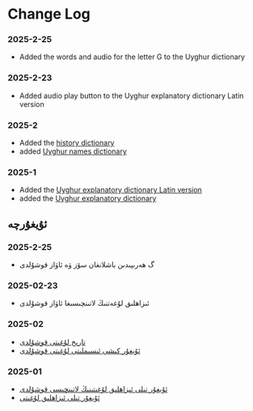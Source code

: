 
# Change Log

### 2025-2-25
- Added the words and audio for the letter G to the Uyghur dictionary

### 2025-2-23
- Added audio play button to the Uyghur explanatory dictionary Latin version 

### 2025-2
- Added the [history dictionary](https://uyghur-language.github.io/history/index.html)
- added [Uyghur names dictionary](https://uyghur-language.github.io/names/index.html)

### 2025-1
- Added the [Uyghur explanatory dictionary Latin version](https://uyghur-language.github.io/latin/index.html)
- added the [Uyghur explanatory dictionary](https://uyghur-language.github.io/uyghur/index.html)


## ئۇيغۇرچە

### 2025-2-25
- گ ھەرىپىدىن باشلانغان سۆز ۋە ئاۋاز قوشۇلدى


### 2025-02-23
- ئىزاھلىق لۇغەتنىڭ لاتىنچىسىغا ئاۋاز قوشۇلدى

### 2025-02
- [تارىخ لۇغىتى قوشۇلدى](https://uyghur-language.github.io/history/index.html)
- [ئۇيغۇر كىشى ئىسىملىتى لۇغىتى قوشۇلدى](https://uyghur-language.github.io/names/index.html)

### 2025-01
- [ئۇيغۇر تىلى ئىزاھلىق لۇغىتىنىڭ لاتىنچىسى قوشۇلدى](https://uyghur-language.github.io/latin/index.html)
- [ئۇيغۇر تىلى ئىزاھلىق لۇغىتى](https://uyghur-language.github.io/uyghur/index.html)
